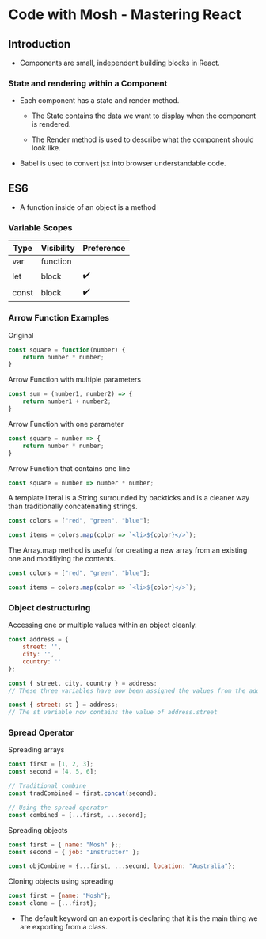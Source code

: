 # Code with Mosh - Mastering React

## Introduction

* Components are small, independent building blocks in React.

### State and rendering within a Component

* Each component has a state and render method.

    * The State contains the data we want to display when the component is rendered.

    * The Render method is used to describe what the component should look like.

* Babel is used to convert jsx into browser understandable code.

## ES6

* A function inside of an object is a method

### Variable Scopes
|Type|Visibility|Preference|
|---|---|---|
|var|function||
|let|block|✔️|
|const|block|✔️|

### Arrow Function Examples
Original

```javascript
const square = function(number) {
    return number * number;
}
```

Arrow Function with multiple parameters
```javascript
const sum = (number1, number2) => {
    return number1 + number2;
}
```

Arrow Function with one parameter
```javascript
const square = number => {
    return number * number;
}
```
Arrow Function that contains one line
```javascript
const square = number => number * number;
```

A template literal is a String surrounded by backticks and is a cleaner way than traditionally concatenating strings.

```javascript
const colors = ["red", "green", "blue"];

const items = colors.map(color => `<li>${color}</>`);
```

The Array.map method is useful for creating a new array from an existing one and modifiying the contents.
```javascript
const colors = ["red", "green", "blue"];

const items = colors.map(color => `<li>${color}</>`);
```

### Object destructuring
Accessing one or multiple values within an object cleanly.

```javascript
const address = {
    street: '',
    city: '',
    country: ''
};

const { street, city, country } = address;
// These three variables have now been assigned the values from the address object.

const { street: st } = address;
// The st variable now contains the value of address.street
```

### Spread Operator

Spreading arrays
```javascript
const first = [1, 2, 3];
const second = [4, 5, 6];

// Traditional combine
const tradCombined = first.concat(second);

// Using the spread operator
const combined = [...first, ...second];
```

Spreading objects
```javascript
const first = { name: "Mosh" };;
const second = { job: "Instructor" };

const objCombine = {...first, ...second, location: "Australia"};
```

Cloning objects using spreading
```javascript
const first = {name: "Mosh"};
const clone = {...first};
```

* The default keyword on an export is declaring that it is the main thing we are exporting from a class.